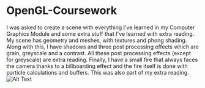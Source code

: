 # OpenGL-Coursework

I was asked to create a scene with everything I've learned in my Computer Graphics Module and some extra stuff that I've learned with extra reading.
My scene has geometry and meshes, with textures and phong shading. Along with this, I have shadows and three post processing effects which are grain, greyscale and a contrast.
All these post processing effects (except for greyscale) are extra reading.
Finally, I have a small fire that always faces the camera thanks to a billboarding effect and the fire itself is done with particle calculations and buffers. This was also part of my extra reading.
![Alt Text](https://github.com/Kos-hub/OpenGL-Coursework/blob/main/coursework.gif)
